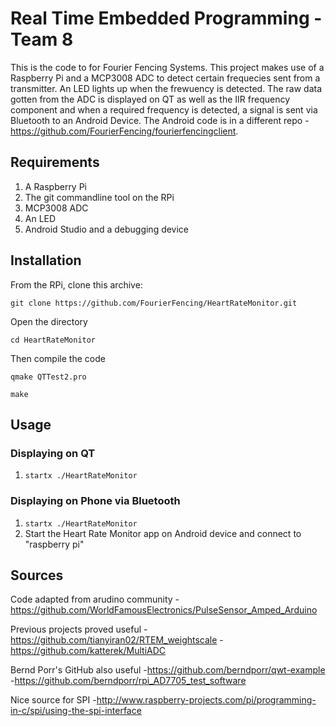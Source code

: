 # Real Time Embedded Programming - Team 8

This is the code to for Fourier Fencing Systems. This project makes use of a Raspberry Pi and a MCP3008 ADC to detect certain frequecies sent from a transmitter. An LED lights up when the frewuency is detected.
The raw data gotten from the ADC is displayed on QT as well as the IIR frequency component and when a required frequency is detected, a signal is sent via Bluetooth to an Android Device. The Android code is in a different repo -https://github.com/FourierFencing/fourierfencingclient.


## Requirements

1. A Raspberry Pi
2. The git commandline tool on the RPi
3. MCP3008 ADC
4. An LED
5. Android Studio and a debugging device

## Installation

From the RPi, clone this archive:

```git clone https://github.com/FourierFencing/HeartRateMonitor.git```

Open the directory

```cd HeartRateMonitor```

Then compile the code

```qmake QTTest2.pro```


```make```


## Usage

### Displaying on QT

1. ```startx ./HeartRateMonitor```

### Displaying on Phone via Bluetooth

1. ```startx ./HeartRateMonitor```
2. Start the Heart Rate Monitor app on Android device and connect to "raspberry pi"


## Sources

Code adapted from arudino community 
-https://github.com/WorldFamousElectronics/PulseSensor_Amped_Arduino

Previous projects proved useful
-https://github.com/tianyiran02/RTEM_weightscale
-https://github.com/katterek/MultiADC

Bernd Porr's GitHub also useful
-https://github.com/berndporr/qwt-example
-https://github.com/berndporr/rpi_AD7705_test_software

Nice source for SPI
-http://www.raspberry-projects.com/pi/programming-in-c/spi/using-the-spi-interface

